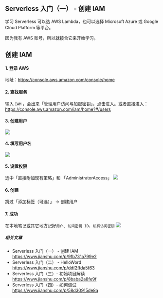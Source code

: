 ## Serverless 入门（一） - 创建 IAM

学习 Serverless 可以选 AWS Lambda，也可以选择 Microsoft Azure 或 Google Cloud Platform 等平台。

因为我有 AWS 账号，所以就接合它来开始学习。

## 创建 IAM

#### 1. 登录 AWS

地址：https://console.aws.amazon.com/console/home

#### 2. 查找服务

输入 `IAM` ，会出来「管理用户访问与加密密钥」，点击进入。或者直接进入：https://console.aws.amazon.com/iam/home?#/users

#### 3. 创建用户

![](https://upload-images.jianshu.io/upload_images/16119129-6af8e06c1856b4b3.png?imageMogr2/auto-orient/strip%7CimageView2/2/w/1240)

#### 4. 填写用户名

![](https://upload-images.jianshu.io/upload_images/16119129-0da2fca8bb9a8db6.png?imageMogr2/auto-orient/strip%7CimageView2/2/w/1240)

#### 5. 设置权限

选中「直接附加现有策略」和 「AdministratorAccess」
![](https://upload-images.jianshu.io/upload_images/16119129-0ea8becdbda07b74.png?imageMogr2/auto-orient/strip%7CimageView2/2/w/1240)

#### 6. 创建

跳过「添加标签（可选）」 -> 创建用户

#### 7. 成功

在本地笔记或其它地方记好`用户`、`访问密钥 ID`、`私有访问密钥`
![](https://upload-images.jianshu.io/upload_images/16119129-582c89bc5926c6e7.png?imageMogr2/auto-orient/strip%7CimageView2/2/w/1240)

##### 相关文章

* Serverless 入门（一） - 创建 IAM https://www.jianshu.com/p/9fb731a799e2
* Serverless 入门（二） - HelloWord https://www.jianshu.com/p/ddf2ffda5f63
* Serverless 入门（三）- 初始项目解读 https://www.jianshu.com/p/8baba2a8fe9f
* Serverless 入门（四）- 如何调试 https://www.jianshu.com/p/58d30915de8a
